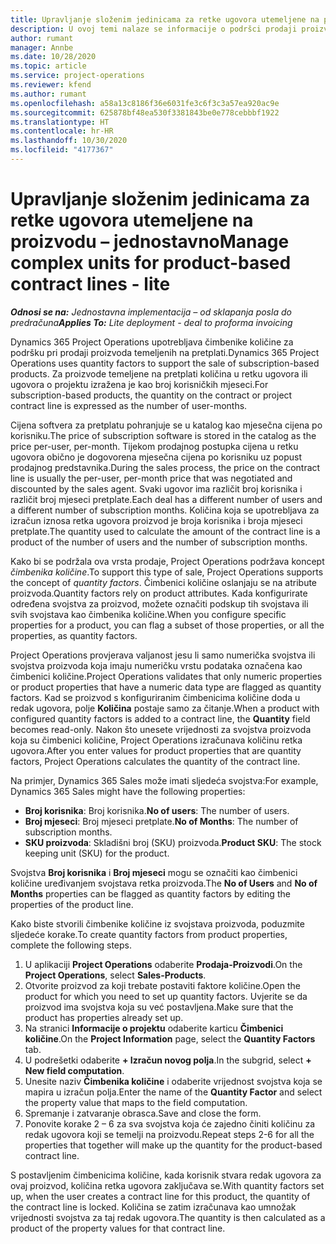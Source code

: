 ```yaml
---
title: Upravljanje složenim jedinicama za retke ugovora utemeljene na proizvodu – jednostavno
description: U ovoj temi nalaze se informacije o podršci prodaji proizvoda koji se temelje na pretplati.
author: rumant
manager: Annbe
ms.date: 10/28/2020
ms.topic: article
ms.service: project-operations
ms.reviewer: kfend
ms.author: rumant
ms.openlocfilehash: a58a13c8186f36e6031fe3c6f3c3a57ea920ac9e
ms.sourcegitcommit: 625878bf48ea530f3381843be0e778cebbbf1922
ms.translationtype: HT
ms.contentlocale: hr-HR
ms.lasthandoff: 10/30/2020
ms.locfileid: "4177367"
---
```

# <a name="manage-complex-units-for-product-based-contract-lines---lite"></a><span data-ttu-id="d5efa-103">Upravljanje složenim jedinicama za retke ugovora utemeljene na proizvodu – jednostavno</span><span class="sxs-lookup"><span data-stu-id="d5efa-103">Manage complex units for product-based contract lines - lite</span></span>

<span data-ttu-id="d5efa-104">_**Odnosi se na:** Jednostavna implementacija – od sklapanja posla do predračuna_</span><span class="sxs-lookup"><span data-stu-id="d5efa-104">_**Applies To:** Lite deployment - deal to proforma invoicing_</span></span>

<span data-ttu-id="d5efa-105">Dynamics 365 Project Operations upotrebljava čimbenike količine za podršku pri prodaji proizvoda temeljenih na pretplati.</span><span class="sxs-lookup"><span data-stu-id="d5efa-105">Dynamics 365 Project Operations uses quantity factors to support the sale of subscription-based products.</span></span> <span data-ttu-id="d5efa-106">Za proizvode temeljene na pretplati količina u retku ugovora ili ugovora o projektu izražena je kao broj korisničkih mjeseci.</span><span class="sxs-lookup"><span data-stu-id="d5efa-106">For subscription-based products, the quantity on the contract or project contract line is expressed as the number of user-months.</span></span>

<span data-ttu-id="d5efa-107">Cijena softvera za pretplatu pohranjuje se u katalog kao mjesečna cijena po korisniku.</span><span class="sxs-lookup"><span data-stu-id="d5efa-107">The price of subscription software is stored in the catalog as the price per-user, per-month.</span></span> <span data-ttu-id="d5efa-108">Tijekom prodajnog postupka cijena u retku ugovora obično je dogovorena mjesečna cijena po korisniku uz popust prodajnog predstavnika.</span><span class="sxs-lookup"><span data-stu-id="d5efa-108">During the sales process, the price on the contract line is usually the per-user, per-month price that was negotiated and discounted by the sales agent.</span></span> <span data-ttu-id="d5efa-109">Svaki ugovor ima različit broj korisnika i različit broj mjeseci pretplate.</span><span class="sxs-lookup"><span data-stu-id="d5efa-109">Each deal has a different number of users and a different number of subscription months.</span></span> <span data-ttu-id="d5efa-110">Količina koja se upotrebljava za izračun iznosa retka ugovora proizvod je broja korisnika i broja mjeseci pretplate.</span><span class="sxs-lookup"><span data-stu-id="d5efa-110">The quantity used to calculate the amount of the contract line is a product of the number of users and the number of subscription months.</span></span>

<span data-ttu-id="d5efa-111">Kako bi se podržala ova vrsta prodaje, Project Operations podržava koncept *čimbenika količine*.</span><span class="sxs-lookup"><span data-stu-id="d5efa-111">To support this type of sale, Project Operations supports the concept of *quantity factors*.</span></span> <span data-ttu-id="d5efa-112">Čimbenici količine oslanjaju se na atribute proizvoda.</span><span class="sxs-lookup"><span data-stu-id="d5efa-112">Quantity factors rely on product attributes.</span></span> <span data-ttu-id="d5efa-113">Kada konfigurirate određena svojstva za proizvod, možete označiti podskup tih svojstava ili svih svojstava kao čimbenika količine.</span><span class="sxs-lookup"><span data-stu-id="d5efa-113">When you configure specific properties for a product, you can flag a subset of those properties, or all the properties, as quantity factors.</span></span>

<span data-ttu-id="d5efa-114">Project Operations provjerava valjanost jesu li samo numerička svojstva ili svojstva proizvoda koja imaju numeričku vrstu podataka označena kao čimbenici količine.</span><span class="sxs-lookup"><span data-stu-id="d5efa-114">Project Operations validates that only numeric properties or product properties that have a numeric data type are flagged as quantity factors.</span></span> <span data-ttu-id="d5efa-115">Kad se proizvod s konfiguriranim čimbenicima količine doda u redak ugovora, polje **Količina** postaje samo za čitanje.</span><span class="sxs-lookup"><span data-stu-id="d5efa-115">When a product with configured quantity factors is added to a contract line, the **Quantity** field  becomes read-only.</span></span> <span data-ttu-id="d5efa-116">Nakon što unesete vrijednosti za svojstva proizvoda koja su čimbenici količine, Project Operations izračunava količinu retka ugovora.</span><span class="sxs-lookup"><span data-stu-id="d5efa-116">After you enter values for product properties that are quantity factors, Project Operations calculates the quantity of the contract line.</span></span>

<span data-ttu-id="d5efa-117">Na primjer, Dynamics 365 Sales može imati sljedeća svojstva:</span><span class="sxs-lookup"><span data-stu-id="d5efa-117">For example, Dynamics 365 Sales might have the following properties:</span></span>

- <span data-ttu-id="d5efa-118">**Broj korisnika**: Broj korisnika.</span><span class="sxs-lookup"><span data-stu-id="d5efa-118">**No of users**: The number of users.</span></span>
- <span data-ttu-id="d5efa-119">**Broj mjeseci**: Broj mjeseci pretplate.</span><span class="sxs-lookup"><span data-stu-id="d5efa-119">**No of Months**: The number of subscription months.</span></span>
- <span data-ttu-id="d5efa-120">**SKU proizvoda**: Skladišni broj (SKU) proizvoda.</span><span class="sxs-lookup"><span data-stu-id="d5efa-120">**Product SKU**: The stock keeping unit (SKU) for the product.</span></span>

<span data-ttu-id="d5efa-121">Svojstva **Broj korisnika** i **Broj mjeseci** mogu se označiti kao čimbenici količine uređivanjem svojstava retka proizvoda.</span><span class="sxs-lookup"><span data-stu-id="d5efa-121">The **No of Users** and **No of Months** properties can be flagged as quantity factors by editing the properties of the product line.</span></span>

<span data-ttu-id="d5efa-122">Kako biste stvorili čimbenike količine iz svojstava proizvoda, poduzmite sljedeće korake.</span><span class="sxs-lookup"><span data-stu-id="d5efa-122">To create quantity factors from product properties, complete the following steps.</span></span>

1. <span data-ttu-id="d5efa-123">U aplikaciji **Project Operations** odaberite **Prodaja-Proizvodi**.</span><span class="sxs-lookup"><span data-stu-id="d5efa-123">On the **Project Operations**, select **Sales-Products**.</span></span>
2. <span data-ttu-id="d5efa-124">Otvorite proizvod za koji trebate postaviti faktore količine.</span><span class="sxs-lookup"><span data-stu-id="d5efa-124">Open the product for which you need to set up quantity factors.</span></span> <span data-ttu-id="d5efa-125">Uvjerite se da proizvod ima svojstva koja su već postavljena.</span><span class="sxs-lookup"><span data-stu-id="d5efa-125">Make sure that the product has properties already set up.</span></span>
3. <span data-ttu-id="d5efa-126">Na stranici **Informacije o projektu** odaberite karticu **Čimbenici količine**.</span><span class="sxs-lookup"><span data-stu-id="d5efa-126">On the **Project Information** page, select the **Quantity Factors** tab.</span></span>
4. <span data-ttu-id="d5efa-127">U podrešetki odaberite **+ Izračun novog polja**.</span><span class="sxs-lookup"><span data-stu-id="d5efa-127">In the subgrid, select **+ New field computation**.</span></span>
5. <span data-ttu-id="d5efa-128">Unesite naziv **Čimbenika količine** i odaberite vrijednost svojstva koja se mapira u izračun polja.</span><span class="sxs-lookup"><span data-stu-id="d5efa-128">Enter the name of the **Quantity Factor** and select the property value that maps to the field computation.</span></span>
6. <span data-ttu-id="d5efa-129">Spremanje i zatvaranje obrasca.</span><span class="sxs-lookup"><span data-stu-id="d5efa-129">Save and close the form.</span></span>
7. <span data-ttu-id="d5efa-130">Ponovite korake 2 – 6 za sva svojstva koja će zajedno činiti količinu za redak ugovora koji se temelji na proizvodu.</span><span class="sxs-lookup"><span data-stu-id="d5efa-130">Repeat steps 2-6 for all the properties that together will make up the quantity for the product-based contract line.</span></span>

<span data-ttu-id="d5efa-131">S postavljenim čimbenicima količine, kada korisnik stvara redak ugovora za ovaj proizvod, količina retka ugovora zaključava se.</span><span class="sxs-lookup"><span data-stu-id="d5efa-131">With quantity factors set up, when the user creates a contract line for this product, the quantity of the contract line is locked.</span></span> <span data-ttu-id="d5efa-132">Količina se zatim izračunava kao umnožak vrijednosti svojstva za taj redak ugovora.</span><span class="sxs-lookup"><span data-stu-id="d5efa-132">The quantity is then calculated as a product of the property values for that contract line.</span></span>
